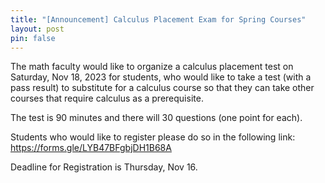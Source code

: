 ```yaml
---
title: "[Announcement] Calculus Placement Exam for Spring Courses"
layout: post
pin: false
---
```

The math faculty would like to organize a calculus placement test on Saturday, 
Nov 18, 2023 for students, who would like to take a test (with a pass result) 
to substitute for a calculus course so that they can take other courses that 
require calculus as a prerequisite.

The test is 90 minutes and there will 30 questions (one point for each).

Students who would like to register please do so in the following link: <https://forms.gle/LYB47BFgbjDH1B68A> 

Deadline for Registration is Thursday, Nov 16.

